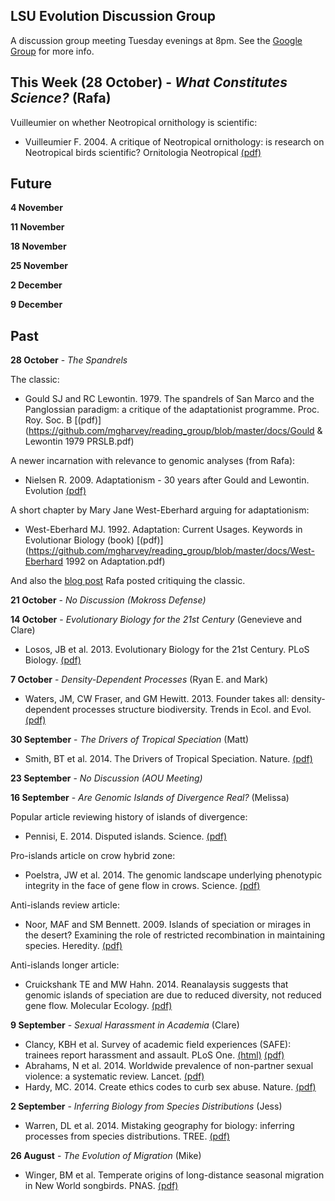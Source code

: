 LSU Evolution Discussion Group
-------

A discussion group meeting Tuesday evenings at 8pm. See the [Google Group](https://groups.google.com/forum/#!forum/lsu-evol-discussion) for more info.

This Week (28 October) - *What Constitutes Science?* (Rafa)
-------

Vuilleumier on whether Neotropical ornithology is scientific:
- Vuilleumier F. 2004. A critique of Neotropical ornithology: is research on Neotropical birds scientific? Ornitologia Neotropical [(pdf)](https://github.com/mgharvey/reading_group/blob/master/docs/Vuilleumier2004.pdf)

Future
-------

**4 November**

**11 November**

**18 November**

**25 November**

**2 December**

**9 December**

Past
-------

**28 October** - *The Spandrels*

The classic:
- Gould SJ and RC Lewontin. 1979. The spandrels of San Marco and the Panglossian paradigm: a critique of the adaptationist programme. Proc. Roy. Soc. B [(pdf)](https://github.com/mgharvey/reading_group/blob/master/docs/Gould & Lewontin 1979 PRSLB.pdf)

A newer incarnation with relevance to genomic analyses (from Rafa):
- Nielsen R. 2009. Adaptationism - 30 years after Gould and Lewontin. Evolution [(pdf)](https://github.com/mgharvey/reading_group/blob/master/docs/Nielsen2009.pdf)

A short chapter by Mary Jane West-Eberhard arguing for adaptationism:
- West-Eberhard MJ. 1992. Adaptation: Current Usages. Keywords in Evolutionar Biology (book) [(pdf)](https://github.com/mgharvey/reading_group/blob/master/docs/West-Eberhard 1992 on Adaptation.pdf)

And also the [blog post](http://oikosjournal.wordpress.com/2011/08/26/why-the-spandrels-of-san-marco-isnt-a-good-paper/) Rafa posted critiquing the classic.

**21 October** - *No Discussion (Mokross Defense)*

**14 October** - *Evolutionary Biology for the 21st Century* (Genevieve and Clare)

- Losos, JB et al. 2013. Evolutionary Biology for the 21st Century. PLoS Biology. [(pdf)](https://github.com/mgharvey/reading_group/blob/master/docs/Losos2013.pdf)

**7 October** - *Density-Dependent Processes* (Ryan E. and Mark)

- Waters, JM, CW Fraser, and GM Hewitt. 2013. Founder takes all: density-dependent processes structure biodiversity. Trends in Ecol. and Evol. [(pdf)](https://github.com/mgharvey/reading_group/blob/master/docs/Waters2013.pdf)

**30 September** - *The Drivers of Tropical Speciation* (Matt)

- Smith, BT et al. 2014. The Drivers of Tropical Speciation. Nature. [(pdf)](https://github.com/mgharvey/reading_group/blob/master/docs/Smith2014.pdf)

**23 September** - *No Discussion (AOU Meeting)*

**16 September** - *Are Genomic Islands of Divergence Real?* (Melissa)

Popular article reviewing history of islands of divergence:
- Pennisi, E. 2014. Disputed islands. Science. [(pdf)](https://github.com/mgharvey/reading_group/blob/master/docs/Pennisi-Disputed-Islands.pdf)

Pro-islands article on crow hybrid zone:
- Poelstra, JW et al. 2014. The genomic landscape underlying phenotypic integrity in the face of gene flow in crows. Science. [(pdf)](https://github.com/mgharvey/reading_group/blob/master/docs/Poelstra-1410-4.pdf)

Anti-islands review article:
- Noor, MAF and SM Bennett. 2009. Islands of speciation or mirages in the desert? Examining the role of restricted recombination in maintaining species. Heredity. [(pdf)](https://github.com/mgharvey/reading_group/blob/master/docs/Noor&Bennett.pdf)

Anti-islands longer article:
- Cruickshank TE and MW Hahn. 2014. Reanalaysis suggests that genomic islands of speciation are due to reduced diversity, not reduced gene flow. Molecular Ecology. [(pdf)](https://github.com/mgharvey/reading_group/blob/master/docs/Cruickshank&Hahn.pdf)

**9 September** - *Sexual Harassment in Academia* (Clare)

- Clancy, KBH et al. Survey of academic field experiences (SAFE): trainees report harassment and assault. PLoS One. [(html)](http://www.plosone.org/article/info%3Adoi%2F10.1371%2Fjournal.pone.0102172) [(pdf)](https://github.com/mgharvey/reading_group/blob/master/docs/Clancy_PLOS_2014.pdf)
- Abrahams, N et al. 2014. Worldwide prevalence of non-partner sexual violence: a systematic review. Lancet. [(pdf)](https://github.com/mgharvey/reading_group/blob/master/docs/Abrahams_Lancet_2014.pdf)
- Hardy, MC. 2014. Create ethics codes to curb sex abuse. Nature. [(pdf)](https://github.com/mgharvey/reading_group/blob/master/docs/Hardy_Nature_2014.pdf)

**2 September** - *Inferring Biology from Species Distributions* (Jess)

- Warren, DL et al. 2014. Mistaking geography for biology: inferring processes from species distributions. TREE. [(pdf)](https://github.com/mgharvey/reading_group/blob/master/docs/Warren_Tree_2014.pdf)

**26 August** - *The Evolution of Migration* (Mike)

- Winger, BM et al. Temperate origins of long-distance seasonal migration in New World songbirds. PNAS. [(pdf)](https://github.com/mgharvey/reading_group/blob/master/docs/Winger_PNAS_2014.pdf)
